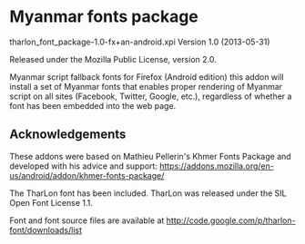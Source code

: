 Myanmar fonts package
=====================

tharlon\_font\_package-1.0-fx+an-android.xpi
Version 1.0 (2013-05-31)

Released under the Mozilla Public License, version 2.0.

Myanmar script fallback fonts for Firefox (Android edition) this addon 
will install a set of Myanmar fonts that enables proper rendering of 
Myanmar script on all sites (Facebook, Twitter, Google, etc.), 
regardless of whether a font has been embedded into the web page.

Acknowledgements
----------------

These addons were based on Mathieu Pellerin's Khmer Fonts Package and developed with his advice 
and support: https://addons.mozilla.org/en-us/android/addon/khmer-fonts-package/

The TharLon font has been included. TharLon was released under the SIL Open Font License 1.1.

Font and font source files are available at http://code.google.com/p/tharlon-font/downloads/list

